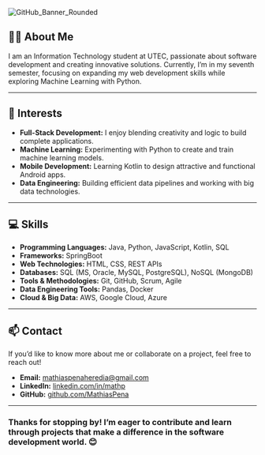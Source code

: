 
![GitHub_Banner_Rounded](https://github.com/user-attachments/assets/4462d216-e933-40e0-9475-df66c1b79b08)
     
## 👨‍💻 **About Me**  
I am an Information Technology student at UTEC, passionate about software development and creating innovative solutions. Currently, I’m in my seventh semester, focusing on expanding my web development skills while exploring Machine Learning with Python.  
  
---      
 
## 🌱 **Interests**  
- **Full-Stack Development:** I enjoy blending creativity and logic to build complete applications.  
- **Machine Learning:** Experimenting with Python to create and train machine learning models.  
- **Mobile Development:** Learning Kotlin to design attractive and functional Android apps.  
- **Data Engineering:** Building efficient data pipelines and working with big data technologies.  

---  

## 💻 **Skills**  
- **Programming Languages:** Java, Python, JavaScript, Kotlin, SQL
- **Frameworks:** SpringBoot
- **Web Technologies:** HTML, CSS, REST APIs  
- **Databases:** SQL (MS, Oracle, MySQL, PostgreSQL), NoSQL (MongoDB)
- **Tools & Methodologies:** Git, GitHub, Scrum, Agile  
- **Data Engineering Tools:** Pandas, Docker  
- **Cloud & Big Data:** AWS, Google Cloud, Azure

---

## 📫 **Contact**  
If you’d like to know more about me or collaborate on a project, feel free to reach out!  
- **Email:** [mathiaspenaheredia@gmail.com](mailto:mathiaspenaheredia@gmail.com)  
- **LinkedIn:** [linkedin.com/in/mathp](https://linkedin.com/in/mathp/)  
- **GitHub:** [github.com/MathiasPena](https://github.com/MathiasPena)  

---  

### Thanks for stopping by! I’m eager to contribute and learn through projects that make a difference in the software development world. 😊

